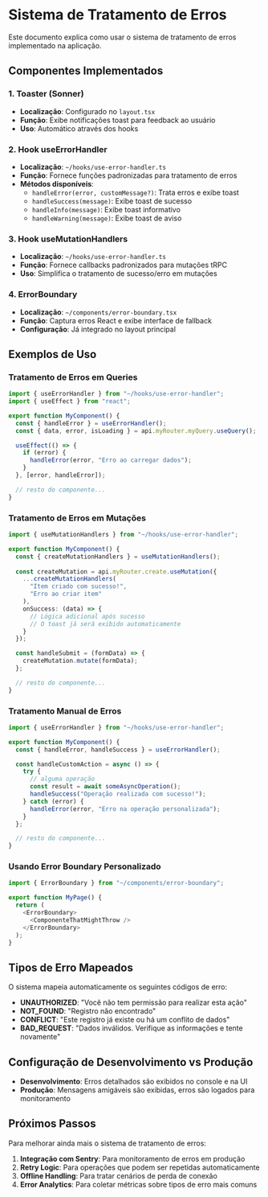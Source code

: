# Sistema de Tratamento de Erros

Este documento explica como usar o sistema de tratamento de erros implementado na aplicação.

## Componentes Implementados

### 1. Toaster (Sonner)
- **Localização**: Configurado no `layout.tsx`
- **Função**: Exibe notificações toast para feedback ao usuário
- **Uso**: Automático através dos hooks

### 2. Hook useErrorHandler
- **Localização**: `~/hooks/use-error-handler.ts`
- **Função**: Fornece funções padronizadas para tratamento de erros
- **Métodos disponíveis**:
  - `handleError(error, customMessage?)`: Trata erros e exibe toast
  - `handleSuccess(message)`: Exibe toast de sucesso
  - `handleInfo(message)`: Exibe toast informativo
  - `handleWarning(message)`: Exibe toast de aviso

### 3. Hook useMutationHandlers
- **Localização**: `~/hooks/use-error-handler.ts`
- **Função**: Fornece callbacks padronizados para mutações tRPC
- **Uso**: Simplifica o tratamento de sucesso/erro em mutações

### 4. ErrorBoundary
- **Localização**: `~/components/error-boundary.tsx`
- **Função**: Captura erros React e exibe interface de fallback
- **Configuração**: Já integrado no layout principal

## Exemplos de Uso

### Tratamento de Erros em Queries
```typescript
import { useErrorHandler } from "~/hooks/use-error-handler";
import { useEffect } from "react";

export function MyComponent() {
  const { handleError } = useErrorHandler();
  const { data, error, isLoading } = api.myRouter.myQuery.useQuery();

  useEffect(() => {
    if (error) {
      handleError(error, "Erro ao carregar dados");
    }
  }, [error, handleError]);

  // resto do componente...
}
```

### Tratamento de Erros em Mutações
```typescript
import { useMutationHandlers } from "~/hooks/use-error-handler";

export function MyComponent() {
  const { createMutationHandlers } = useMutationHandlers();
  
  const createMutation = api.myRouter.create.useMutation({
    ...createMutationHandlers(
      "Item criado com sucesso!",
      "Erro ao criar item"
    ),
    onSuccess: (data) => {
      // Lógica adicional após sucesso
      // O toast já será exibido automaticamente
    }
  });

  const handleSubmit = (formData) => {
    createMutation.mutate(formData);
  };

  // resto do componente...
}
```

### Tratamento Manual de Erros
```typescript
import { useErrorHandler } from "~/hooks/use-error-handler";

export function MyComponent() {
  const { handleError, handleSuccess } = useErrorHandler();

  const handleCustomAction = async () => {
    try {
      // alguma operação
      const result = await someAsyncOperation();
      handleSuccess("Operação realizada com sucesso!");
    } catch (error) {
      handleError(error, "Erro na operação personalizada");
    }
  };

  // resto do componente...
}
```

### Usando Error Boundary Personalizado
```typescript
import { ErrorBoundary } from "~/components/error-boundary";

export function MyPage() {
  return (
    <ErrorBoundary>
      <ComponenteThatMightThrow />
    </ErrorBoundary>
  );
}
```

## Tipos de Erro Mapeados

O sistema mapeia automaticamente os seguintes códigos de erro:

- **UNAUTHORIZED**: "Você não tem permissão para realizar esta ação"
- **NOT_FOUND**: "Registro não encontrado"
- **CONFLICT**: "Este registro já existe ou há um conflito de dados"
- **BAD_REQUEST**: "Dados inválidos. Verifique as informações e tente novamente"

## Configuração de Desenvolvimento vs Produção

- **Desenvolvimento**: Erros detalhados são exibidos no console e na UI
- **Produção**: Mensagens amigáveis são exibidas, erros são logados para monitoramento

## Próximos Passos

Para melhorar ainda mais o sistema de tratamento de erros:

1. **Integração com Sentry**: Para monitoramento de erros em produção
2. **Retry Logic**: Para operações que podem ser repetidas automaticamente
3. **Offline Handling**: Para tratar cenários de perda de conexão
4. **Error Analytics**: Para coletar métricas sobre tipos de erro mais comuns